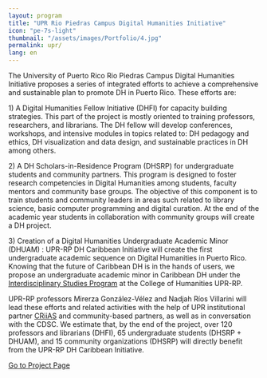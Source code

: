 ```yaml
---
layout: program
title: "UPR Rio Piedras Campus Digital Humanities Initiative"
icon: "pe-7s-light"
thumbnail: "/assets/images/Portfolio/4.jpg"
permalink: upr/
lang: en
---
```


<div class="portfolio-details">
    <p>The University of Puerto Rico Rio Piedras Campus Digital Humanities Initiative proposes a series of integrated efforts to achieve a comprehensive and sustainable plan to promote DH in Puerto Rico. These efforts are:</p>
    <p>1) A Digital Humanities Fellow Initiative (DHFI) for capacity building strategies. This part of the project is mostly oriented to training professors, researchers, and librarians. The DH fellow will develop conferences, workshops, and intensive modules in topics related to: DH pedagogy and ethics, DH visualization and data design, and sustainable practices in DH among others.</p>
    <p>2) A DH Scholars-in-Residence Program (DHSRP) for undergraduate students and community partners. This program is designed to foster research competencies in Digital Humanities among students, faculty mentors and community base groups. The objective of this component is to train students and community leaders in areas such related to library science, basic computer programming and digital curation. At the end of the academic year students in collaboration with community groups will create a DH project.</p>
    <p>3) Creation of a Digital Humanities Undergraduate Academic Minor (DHUAM) : UPR-RP DH Caribbean Initiative will create the first undergraduate academic sequence on Digital Humanities in Puerto Rico. Knowing that the future of Caribbean DH is in the hands of users, we propose an undergraduate academic minor in Caribbean DH under the
        <a href="http://humanidades.uprrp.edu/prei/">Interdisciplinary Studies Program</a>
        at the College of Humanities UPR-RP.</p>
    <p>UPR-RP professors Mirerza González-Vélez and Nadjah Ríos Villarini will lead these efforts and related activities with the help of UPR institutional partner
        <a href="http://www.criiasupr.org/">CRiiAS</a>
        and community-based partners, as well as in conversation with the CDSC. We estimate that, by the end of the project, over 120 professors and librarians (DHFI), 65 undergraduate students (DHSRP + DHUAM), and 15 community organizations (DHSRP) will directly benefit from the UPR-RP DH Caribbean Initiative.
    </p>
<div class="project-demo-btn">
    <a class="btn project-btn" href="#">Go to Project Page</a>
</div>
</div>
